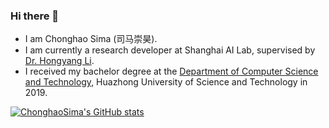 ### Hi there 👋

-  I am Chonghao Sima (司马崇昊).
-  I am currently a research developer at Shanghai AI Lab, supervised by [Dr. Hongyang Li](https://scholar.google.com.hk/citations?user=Hfrih1EAAAAJ&hl=en). 
-  I received my bachelor degree at the [Department of Computer Science and Technology](http://www.cs.hust.edu.cn/), Huazhong University of Science and Technology in 2019.

[![ChonghaoSima's GitHub stats](https://github-readme-stats.vercel.app/api?username=ChonghaoSima&theme=tokyonight&show_icons=true)](https://github.com/anuraghazra/github-readme-stats)

<!--
**ChonghaoSima/ChonghaoSima** is a ✨ _special_ ✨ repository because its `README.md` (this file) appears on your GitHub profile.

Here are some ideas to get you started:

- 🔭 I’m currently working on ...
- 🌱 I’m currently learning ...
- 👯 I’m looking to collaborate on ...
- 🤔 I’m looking for help with ...
- 💬 Ask me about ...
- 📫 How to reach me: ...
- 😄 Pronouns: ...
- ⚡ Fun fact: ...
-->
